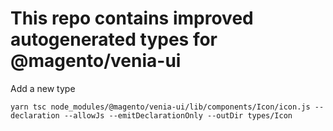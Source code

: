 # This repo contains improved autogenerated types for @magento/venia-ui

Add a new type
```
yarn tsc node_modules/@magento/venia-ui/lib/components/Icon/icon.js --declaration --allowJs --emitDeclarationOnly --outDir types/Icon
```
